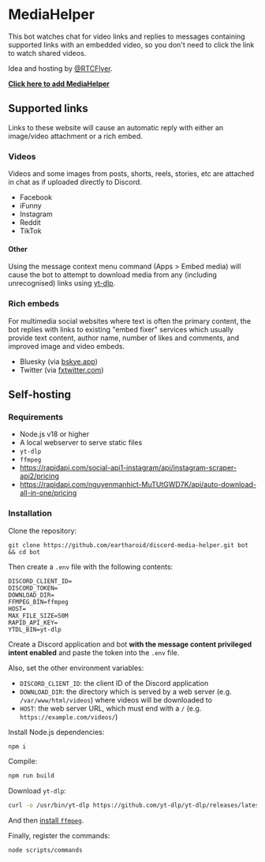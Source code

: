 # MediaHelper

This bot watches chat for video links and replies to messages containing supported links with an embedded video,
so you don't need to click the link to watch shared videos.

Idea and hosting by [@RTCFlyer](https://github.com/RTCFlyer).

[**Click here to add MediaHelper**](https://discord.com/oauth2/authorize?client_id=1026547091121655808&permissions=274878032960&scope=bot%20applications.commands)

## Supported links

Links to these website will cause an automatic reply with either an image/video attachment or a rich embed.

### Videos

Videos and some images from posts, shorts, reels, stories, etc are attached in chat as if uploaded directly to Discord.

- Facebook
- iFunny
- Instagram
- Reddit
- TikTok

#### Other

Using the message context menu command (Apps > Embed media)
will cause the bot to attempt to download media from any (including unrecognised) links using [yt-dlp](https://github.com/yt-dlp/yt-dlp).

### Rich embeds

For multimedia social websites where text is often the primary content,
the bot replies with links to existing "embed fixer" services which
usually provide text content, author name, number of likes and comments, and improved image and video embeds.

- Bluesky (via [bskye.app](https://bskye.app))
- Twitter (via [fxtwitter.com](https://fxtwitter.com))


## Self-hosting

### Requirements

- Node.js v18 or higher
- A local webserver to serve static files
- `yt-dlp`
- `ffmpeg`
- https://rapidapi.com/social-api1-instagram/api/instagram-scraper-api2/pricing
- https://rapidapi.com/nguyenmanhict-MuTUtGWD7K/api/auto-download-all-in-one/pricing

### Installation

Clone the repository:
```
git clone https://github.com/eartharoid/discord-media-helper.git bot && cd bot
```

Then create a `.env` file with the following contents:
```
DISCORD_CLIENT_ID=
DISCORD_TOKEN=
DOWNLOAD_DIR=
FFMPEG_BIN=ffmpeg
HOST=
MAX_FILE_SIZE=50M
RAPID_API_KEY=
YTDL_BIN=yt-dlp
```

Create a Discord application and bot **with the message content privileged intent enabled** and paste the token into the `.env` file.

Also, set the other environment variables:

- `DISCORD_CLIENT_ID`: the client ID of the Discord application
- `DOWNLOAD_DIR`: the directory which is served by a web server (e.g. `/var/www/html/videos`) where videos will be downloaded to
- `HOST`: the web server URL, which must end with a `/` (e.g. `https://example.com/videos/`)

Install Node.js dependencies:
```bash
npm i
```
Compile:
```bash
npm run build
```


Download `yt-dlp`:
```bash
curl -o /usr/bin/yt-dlp https://github.com/yt-dlp/yt-dlp/releases/latest/download/yt-dlp
```

And then [install `ffmpeg`](https://www.ffmpeg.org/download.html).

Finally, register the commands:
```bash
node scripts/commands
```